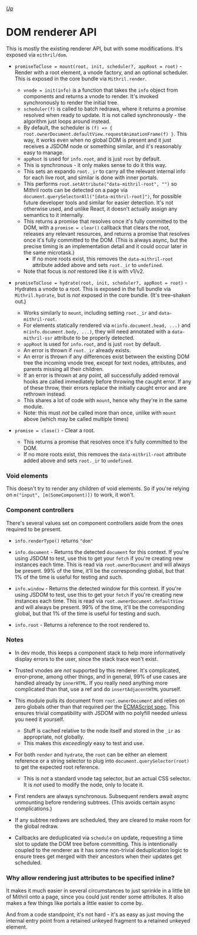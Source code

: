 [*Up*](README.md)

# DOM renderer API

This is mostly the existing renderer API, but with some modifications. It's exposed via `mithril/dom`.

- `promiseToClose = mount(root, init, scheduler?, appRoot = root)` - Render with a root element, a vnode factory, and an optional scheduler. This is exposed in the core bundle via `Mithril.render`.
    - `vnode = init(info)` is a function that takes the `info` object from components and returns a vnode to render. It's invoked synchronously to render the initial tree.
    - `scheduler(f)` is called to batch redraws, where it returns a promise resolved when ready to update. It is not called synchronously - the algorithm just loops around instead.
    - By default, the scheduler is `(f) => { root.ownerDocument.defaultView.requestAnimationFrame(f) }`. This way, it works even when no global DOM is present and it just receives a JSDOM node or something similar, and it's reasonably easy to manage.
    - `appRoot` is used for `info.root`, and is just `root` by default.
    - This is synchronous - it only makes sense to do it this way.
    - This sets an expando `root._ir` to carry all the relevant internal info for each live root, and similar is done with inner portals.
    - This performs `root.setAttribute("data-mithril-root", "")` so Mithril roots can be detected on a page via `document.querySelectorAll("[data-mithril-root]")`, for possible future developer tools and similar for easier detection. It's not otherwise used, and unlike React, it doesn't actually assign any semantics to it internally.
    - This returns a promise that resolves once it's fully committed to the DOM, with a `promise = clear()` callback that clears the root, releases any relevant resources, and returns a promise that resolves once it's fully committed to the DOM. (This is always async, but the precise timing is an implementation detail and it could occur later in the same microtask.)
        - If no more roots exist, this removes the `data-mithril-root` attribute added above and sets `root._ir` to `undefined`.
    - Note that focus is *not* restored like it is with v1/v2.

- `promiseToClose = hydrate(root, init, scheduler?, appRoot = root)` - Hydrates a vnode to a root. This is exposed in the full bundle via `Mithril.hydrate`, but is *not* exposed in the core bundle. (It's tree-shaken out.)
    - Works similarly to `mount`, including setting `root._ir` and `data-mithril-root`.
    - For elements statically rendered via `m(info.document.head, ...)` and `m(info.document.body, ...)`, they will need annotated with a `data-mithril-ssr` attribute to be properly detected.
    - `appRoot` is used for `info.root`, and is just `root` by default.
    - An error is thrown if `root._ir` already exists.
    - An error is thrown if any differences exist between the existing DOM tree the incoming vnode tree, except for text nodes, attributes, and parents missing all their children.
    - If an error is thrown at any point, all successfully added removal hooks are called immediately before throwing the caught error. If any of these throw, their errors replace the initially caught error and are rethrown instead.
    - This shares a lot of code with `mount`, hence why they're in the same module.
    - Note: this must *not* be called more than once, unlike with `mount` above (which may be called multiple times)

- `promise = close()` - Clear a root.
    - This returns a promise that resolves once it's fully committed to the DOM.
    - If no more roots exist, this removes the `data-mithril-root` attribute added above and sets `root._ir` to `undefined`.

### Void elements

This doesn't try to render any children of void elements. So if you're relying on `m("input", [m(SomeComponent)])` to work, it won't.

### Component controllers

There's several values set on component controllers aside from the ones required to be present.

- `info.renderType()` returns `"dom"`

- `info.document` - Returns the detected `document` for this context. If you're using JSDOM to test, use this to get your `fetch` if you're creating new instances each time. This is read via `root.ownerDocument` and will always be present. 99% of the time, it'll be the corresponding global, but that 1% of the time is useful for testing and such.

- `info.window` - Returns the detected window for this context. If you're using JSDOM to test, use this to get your `fetch` if you're creating new instances each time. This is read via `root.ownerDocument.defaultView` and will always be present. 99% of the time, it'll be the corresponding global, but that 1% of the time is useful for testing and such.

- `info.root` - Returns a reference to the root rendered to.

### Notes

- In dev mode, this keeps a component stack to help more informatively display errors to the user, since the stack trace won't exist.

- Trusted vnodes are *not* supported by this renderer. It's complicated, error-prone, among other things, and in general, 99% of use cases are handled already by `innerHTML`. If you really need anything more complicated than that, use a ref and do `insertAdjacentHTML` yourself.

- This module pulls its document from `root.ownerDocument` and relies on zero globals other than that required per the [ECMAScript spec](https://tc39.es/ecma262). This ensures trivial compatibility with JSDOM with no polyfill needed unless you need it yourself.
    - Stuff is cached relative to the node itself and stored in the `_ir` as appropriate, not globally.
    - This makes this *exceedingly* easy to test and use.

- For both `render` and `hydrate`, the `root` can be either an element reference or a string selector to plug into `document.querySelector(root)` to get the expected root reference.
    - This is *not* a standard vnode tag selector, but an actual CSS selector. It is *not* used to modify the node, only to locate it.

- First renders are always synchronous. Subsequent renders await async unmounting before rendering subtrees. (This avoids certain async complications.)

- If any subtree redraws are scheduled, they are cleared to make room for the global redraw.

- Callbacks are deduplicated via `schedule` on update, requesting a time slot to update the DOM tree before committing. This is intentionally coupled to the renderer as it has some non-trivial deduplication logic to ensure trees get merged with their ancestors when their updates get scheduled.

### Why allow rendering just attributes to be specified inline?

It makes it much easier in several circumstances to just sprinkle in a little bit of Mithril onto a page, since you could just render some attributes. It also makes a few things like portals a little easier to come by.

And from a code standpoint, it's not hard - it's as easy as just moving the internal entry point from a retained unkeyed fragment to a retained unkeyed element.
